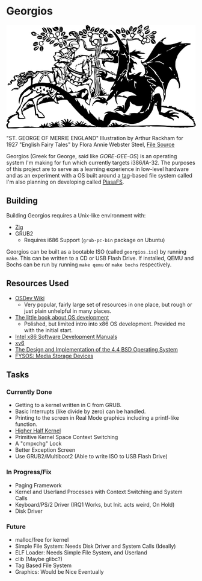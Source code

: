 # Georgios

![Saint George and the Dragon](misc/george_and_dragon.png)

"ST. GEORGE OF MERRIE ENGLAND" Illustration by Arthur Rackham for 1927 "English
Fairy Tales" by Flora Annie Webster Steel, [File
Source](http://www.publicdomainfiles.com/show_file.php?id=13550814618613)

Georgios (Greek for George, said like *GORE-GEE-OS*) is an operating system I'm
making for fun which currently targets i386/IA-32. The purposes of this project
are to serve as a learning experience in low-level hardware and as an
experiment with a OS built around a
[tag](https://en.wikipedia.org/wiki/Tag_\(metadata\))-based file system called
I'm also planning on developing called [PiasaFS](docs/piasafs.md).

## Building

Building Georgios requires a Unix-like environment with:
- [Zig](https://ziglang.org/)
- GRUB2
  - Requires i686 Support (`grub-pc-bin` package on Ubuntu)

Georgios can be built as a bootable ISO (called `georgios.iso`) by running
`make`. This can be written to a CD or USB Flash Drive. If installed, QEMU and
Bochs can be run by running `make qemu` or `make bochs` respectively.

## Resources Used

- [OSDev Wiki](http://wiki.osdev.org/)
    - Very popular, fairly large set of resources in one place, but rough
      or just plain unhelpful in many places.
- [The little book about OS development](https://littleosbook.github.io/)
    - Polished, but limited intro into x86 OS development. Provided me with
      the initial start.
- [Intel x86 Software Development Manuals](https://software.intel.com/en-us/articles/intel-sdm)
- [xv6](https://github.com/mit-pdos/xv6-public)
- [The Design and Implementation of the 4.4 BSD Operating System](https://www.amazon.com/Implementation-Operating-paperback-Addison-wesley-Systems/dp/0132317923)
- [FYSOS: Media Storage Devices](https://www.amazon.com/dp/1514111888/)

## Tasks

### Currently Done

- Getting to a kernel written in C from GRUB.
- Basic Interrupts (like divide by zero) can be handled.
- Printing to the screen in Real Mode graphics including a printf-like
  function.
- [Higher Half Kernel](http://wiki.osdev.org/Higher\_Half\_Kernel)
- Primitive Kernel Space Context Switching
- A "cmpxchg" Lock
- Better Exception Screen
- Use GRUB2/Multiboot2 (Able to write ISO to USB Flash Drive)

### In Progress/Fix

- Paging Framework
- Kernel and Userland Processes with Context Switching and System Calls
- Keyboard/PS/2 Driver (IRQ1 Works, but Init. acts weird, On Hold)
- Disk Driver

### Future

- malloc/free for kernel
- Simple File System: Needs Disk Driver and System Calls (Ideally)
- ELF Loader: Needs Simple File System, and Userland
- clib (Maybe glibc?)
- Tag Based File System
- Graphics: Would be Nice Eventually

